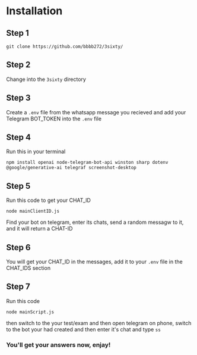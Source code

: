 # Installation

## Step 1

```
git clone https://github.com/bbbb272/3sixty/
```


## Step 2

Change into the `3sixty` directory


## Step 3

Create a `.env` file from the whatsapp message you recieved and add your Telegram BOT_TOKEN into the `.env` file


## Step 4

Run this in your terminal

```angular2html
npm install openai node-telegram-bot-api winston sharp dotenv @google/generative-ai telegraf screenshot-desktop
```

## Step 5

Run this code to get your CHAT_ID

```
node mainClientID.js
```

Find your bot on telegram, enter its chats, send a random messagw to it, and it will return a CHAT-ID

## Step 6

You will get your CHAT_ID in the messages, add it to your `.env` file in the CHAT_IDS section


## Step 7

Run this code

```
node mainScript.js
```

then switch to the your test/exam and then open telegram on phone, switch to the bot your had created and then enter it's chat and type `ss`


### You'll get your answers now, enjay!
